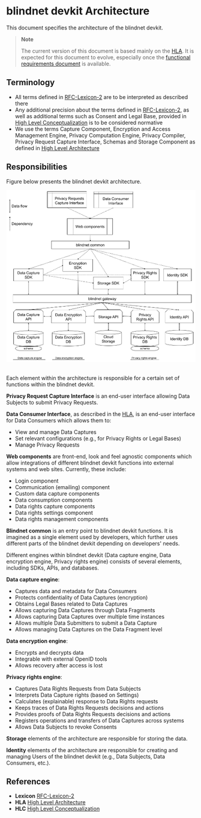 # blindnet devkit Architecture

This document specifies the architecture of the blindnet devkit.

> **Note**
>
> The current version of this document is based mainly on the [HLA][HLA]. It is expected for this document to evolve, especially once the [functional requirements document](../../specifications#functional-requirements) is available.

## Terminology

- All terms defined in [RFC-Lexicon-2][Lexicon] are to be interpreted as described there
- Any additional precision about the terms defined in [RFC-Lexicon-2][Lexicon], as well as additional terms such as Consent and Legal Base, provided in [High Level Conceptualization][HLC] is to be considered normative
- We use the terms Capture Component, Encryption and Access Management Engine, Privacy Computation Engine, Privacy Compiler, Privacy Request Capture Interface, Schemas and Storage Component as defined in [High Level Architecture][HLA]

## Responsibilities

Figure below presents the blindnet devkit architecture.

<img src="./img/devkit_architecture.png">
<br><br>

Each element within the architecture is responsible for a certain set of functions within the blindnet devkit.

**Privacy Request Capture Interface** is an end-user interface allowing Data Subjects to submit Privacy Requests.

**Data Consumer Interface**, as described in the [HLA][HLA], is an end-user interface for Data Consumers which allows them to:
- View and manage Data Captures
- Set relevant configurations (e.g., for Privacy Rights or Legal Bases)
- Manage Privacy Requests

**Web components** are front-end, look and feel agnostic components which allow integrations of different blindnet devkit functions into external systems and web sites. Currently, these include:
- Login component
- Communication (emailing) component
- Custom data capture components
- Data consumption components
- Data rights capture components
- Data rights settings component
- Data rights management components

**Blindnet common** is an entry point to blindnet devkit functions.
It is imagined as a single element used by developers, which further uses different parts of the blindnet devkit depending on developers' needs.

Different engines within blindnet devkit (Data capture engine, Data encryption engine, Privacy rights engine) consists of several elements, including SDKs, APIs, and databases.

**Data capture engine**:
- Captures data and metadata for Data Consumers
- Protects confidentiality of Data Captures (encryption)
- Obtains Legal Bases related to Data Captures
- Allows capturing Data Captures through Data Fragments
- Allows capturing Data Captures over multiple time instances
- Allows multiple Data Submitters to submit a Data Capture
- Allows managing Data Captures on the Data Fragment level

**Data encryption engine**:
- Encrypts and decrypts data
- Integrable with external OpenID tools
- Allows recovery after access is lost

**Privacy rights engine**:
- Captures Data Rights Requests from Data Subjects
- Interprets Data Capture rights (based on Settings)
- Calculates (explainable) response to Data Rights requests
- Keeps traces of Data Rights Requests decisions and actions
- Provides proofs of Data Rights Requests decisions and actions
- Registers operations and transfers of Data Captures across systems
- Allows Data Subjects to revoke Consents

**Storage** elements of the architecture are responsible for storing the data.

**Identity** elements of the architecture are responsible for creating and managing Users of the blindnet devkit (e.g., Data Subjects, Data Consumers, etc.).

## References
- **Lexicon** [RFC-Lexicon-2][Lexicon]
- **HLA** [High Level Architecture][HLA]
- **HLC** [High Level Conceptualization][HLC]

[Lexicon]: ../../refs/lexicon/RFC-Lexicon-2.md "RFC-Lexicon-2"
[HLA]: ../../refs/high-level-architecture/ "High Level Architecture"
[HLC]: ../../refs/high-level-conceptualization/ "High Level Conceptualization"
